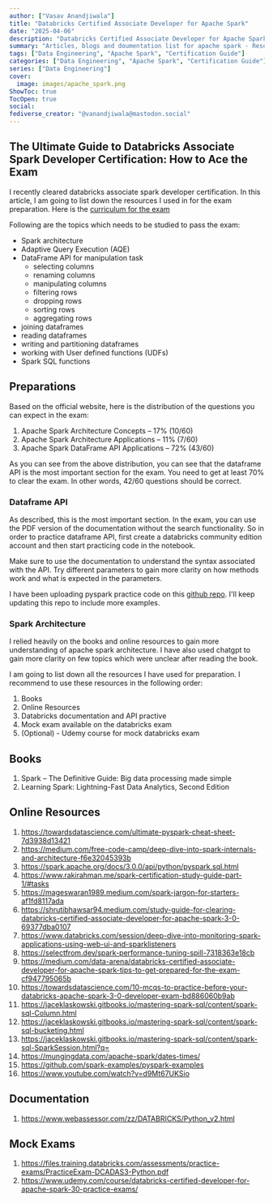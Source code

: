 ```yaml
---
author: ["Vasav Anandjiwala"]
title: "Databricks Certified Associate Developer for Apache Spark"
date: "2025-04-06"
description: "Databricks Certified Associate Developer for Apache Spark - Resources"
summary: "Articles, blogs and doumentation list for apache spark - Resources"
tags: ["Data Engineering", "Apache Spark", "Certification Guide"]
categories: ["Data Engineering", "Apache Spark", "Certification Guide"]
series: ["Data Engineering"]
cover:
  image: images/apache_spark.png
ShowToc: true
TocOpen: true
social:
fediverse_creator: "@vanandjiwala@mastodon.social"
---
```


## The Ultimate Guide to Databricks Associate Spark Developer Certification: How to Ace the Exam

I recently cleared databricks associate spark developer certification. In this article, I am going to list down the resources I used in for the exam preparation. Here is the [curriculum for the exam](https://www.databricks.com/learn/certification/apache-spark-developer-associate)

Following are the topics which needs to be studied to pass the exam:

- Spark architecture
- Adaptive Query Execution (AQE)
- DataFrame API for manipulation task
  - selecting columns
  - renaming columns
  - manipulating columns
  - filtering rows
  - dropping rows
  - sorting rows
  - aggregating rows
- joining dataframes
- reading dataframes
- writing and partitioning dataframes
- working with User defined functions (UDFs)
- Spark SQL functions

## Preparations

Based on the official website, here is the distribution of the questions you can expect in the exam:

1. Apache Spark Architecture Concepts – 17% (10/60)
2. Apache Spark Architecture Applications – 11% (7/60)
3. Apache Spark DataFrame API Applications – 72% (43/60)

As you can see from the above distribution, you can see that the dataframe API is the most important section for the exam. You need to get at least 70% to clear the exam. In other words, 42/60 questions should be correct.

### Dataframe API

As described, this is the most important section. In the exam, you can use the PDF version of the documentation without the search functionality. So in order to practice dataframe API, first create a databricks community edition account and then start practicing code in the notebook.

Make sure to use the documentation to understand the syntax associated with the API. Try different parameters to gain more clarity on how methods work and what is expected in the parameters.

I have been uploading pyspark practice code on this [github repo](https://github.com/vanandjiwala/pyspark-examples). I'll keep updating this repo to include more examples.

### Spark Architecture

I relied heavily on the books and online resources to gain more understanding of apache spark architecture. I have also used chatgpt to gain more clarity on few topics which were unclear after reading the book.

I am going to list down all the resources I have used for preparation. I recommend to use these resources in the following order:

1. Books
2. Online Resources
3. Databricks documentation and API practive
4. Mock exam available on the databricks exam
5. (Optional) - Udemy course for mock databricks exam

## Books

1. Spark – The Definitive Guide: Big data processing made simple
2. Learning Spark: Lightning-Fast Data Analytics, Second Edition

## Online Resources

1. https://towardsdatascience.com/ultimate-pyspark-cheat-sheet-7d3938d13421
2. https://medium.com/free-code-camp/deep-dive-into-spark-internals-and-architecture-f6e32045393b
3. https://spark.apache.org/docs/3.0.0/api/python/pyspark.sql.html
4. https://www.rakirahman.me/spark-certification-study-guide-part-1/#tasks
5. https://mageswaran1989.medium.com/spark-jargon-for-starters-af1fd8117ada
6. https://shrutibhawsar94.medium.com/study-guide-for-clearing-databricks-certified-associate-developer-for-apache-spark-3-0-69377dba0107
7. https://www.databricks.com/session/deep-dive-into-monitoring-spark-applications-using-web-ui-and-sparklisteners
8. https://selectfrom.dev/spark-performance-tuning-spill-7318363e18cb
9. https://medium.com/data-arena/databricks-certified-associate-developer-for-apache-spark-tips-to-get-prepared-for-the-exam-cf947795065b
10. https://towardsdatascience.com/10-mcqs-to-practice-before-your-databricks-apache-spark-3-0-developer-exam-bd886060b9ab
11. https://jaceklaskowski.gitbooks.io/mastering-spark-sql/content/spark-sql-Column.html
12. https://jaceklaskowski.gitbooks.io/mastering-spark-sql/content/spark-sql-bucketing.html
13. https://jaceklaskowski.gitbooks.io/mastering-spark-sql/content/spark-sql-SparkSession.html?q=
14. https://mungingdata.com/apache-spark/dates-times/
15. https://github.com/spark-examples/pyspark-examples
16. https://www.youtube.com/watch?v=d9Mt67UKSio

## Documentation

1. https://www.webassessor.com/zz/DATABRICKS/Python_v2.html

## Mock Exams

1. https://files.training.databricks.com/assessments/practice-exams/PracticeExam-DCADAS3-Python.pdf
2. https://www.udemy.com/course/databricks-certified-developer-for-apache-spark-30-practice-exams/
